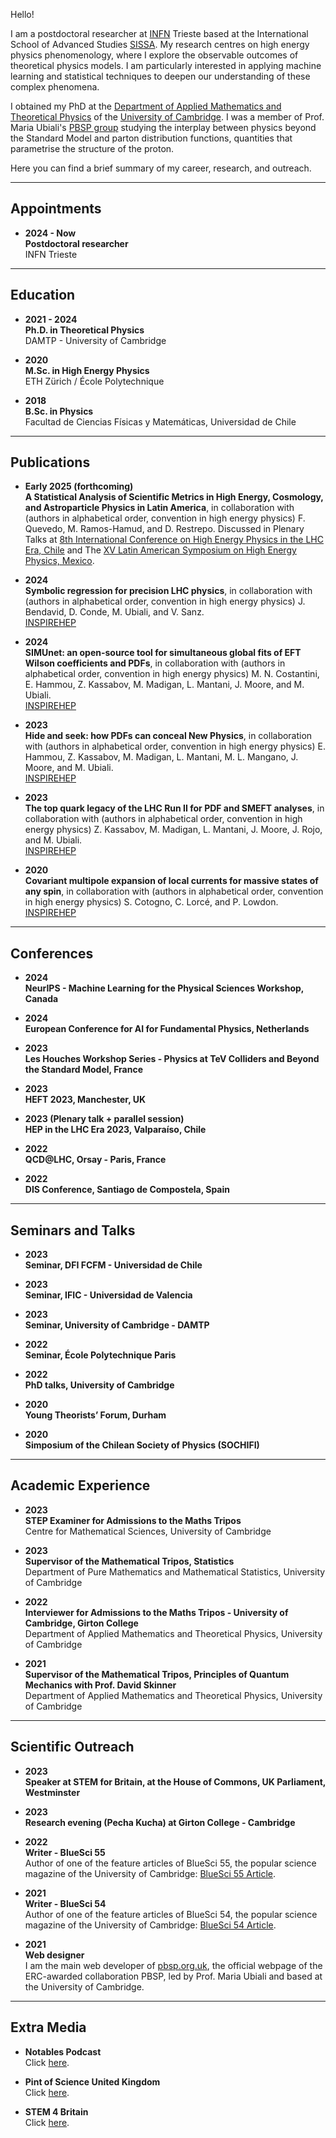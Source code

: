 Hello! 

I am a postdoctoral researcher at [INFN](https://home.infn.it/it/) Trieste based at the International School of Advanced Studies [SISSA](https://www.sissa.it/it). My research centres on high energy physics phenomenology, where I explore the observable outcomes of theoretical physics models. I am particularly interested in applying machine learning and statistical techniques to deepen our understanding of these complex phenomena.

I obtained my PhD at the [Department of Applied Mathematics and Theoretical Physics](https://www.damtp.cam.ac.uk/) of the [University of Cambridge](https://www.cam.ac.uk/). I was a member of Prof. Maria Ubiali's [PBSP group](http://pbsp.org.uk/) studying the interplay between physics beyond the Standard Model and parton distribution functions, quantities that parametrise the structure of the proton.

Here you can find a brief summary of my career, research, and outreach.

---

## Appointments

- **2024 - Now**  
  **Postdoctoral researcher**  
  INFN Trieste

---

## Education

- **2021 - 2024**  
  **Ph.D. in Theoretical Physics**  
  DAMTP - University of Cambridge

- **2020**  
  **M.Sc. in High Energy Physics**  
  ETH Zürich / École Polytechnique

- **2018**  
  **B.Sc. in Physics**  
  Facultad de Ciencias Físicas y Matemáticas, Universidad de Chile

---

## Publications

- **Early 2025 (forthcoming)**  
  **A Statistical Analysis of Scientific Metrics in High Energy, Cosmology, and Astroparticle Physics in Latin America**, in collaboration with (authors in alphabetical order, convention in high energy physics) F. Quevedo, M. Ramos-Hamud, and D. Restrepo. Discussed in Plenary Talks at [8th International Conference on High Energy Physics in the LHC Era, Chile](https://indico.global/event/8668/timetable/#20230113.detailed) and The [XV Latin American Symposium on High Energy Physics, Mexico](https://indico.nucleares.unam.mx/event/2125/). 

- **2024**  
  **Symbolic regression for precision LHC physics**, in collaboration with (authors in alphabetical order, convention in high energy physics) J. Bendavid, D. Conde, M. Ubiali, and V. Sanz.  
  [INSPIREHEP](https://inspirehep.net/literature/2858279)

- **2024**  
  **SIMUnet: an open-source tool for simultaneous global fits
of EFT Wilson coefficients and PDFs**, in collaboration with (authors in alphabetical order, convention in high energy physics) M. N. Costantini, E. Hammou, Z. Kassabov, M. Madigan, L. Mantani, J. Moore, and M. Ubiali.  
  [INSPIREHEP](https://inspirehep.net/literature/2755426)

- **2023**  
  **Hide and seek: how PDFs can conceal New Physics**, in collaboration with (authors in alphabetical order, convention in high energy physics) E. Hammou, Z. Kassabov, M. Madigan, L. Mantani, M. L. Mangano, J. Moore, and M. Ubiali.  
  [INSPIREHEP](https://inspirehep.net/literature/2678787)

- **2023**  
  **The top quark legacy of the LHC Run II for PDF and SMEFT analyses**, in collaboration with (authors in alphabetical order, convention in high energy physics) Z. Kassabov, M. Madigan, L. Mantani, J. Moore, J. Rojo, and M. Ubiali.  
  [INSPIREHEP](https://inspirehep.net/literature/2641515)

- **2020**  
  **Covariant multipole expansion of local currents for massive states of any spin**, in collaboration with (authors in alphabetical order, convention in high energy physics) S. Cotogno, C. Lorcé, and P. Lowdon.  
  [INSPIREHEP](http://inspirehep.net/record/1771524)

---

## Conferences

- **2024**  
  **NeurIPS - Machine Learning for the Physical Sciences Workshop, Canada**

- **2024**  
  **European Conference for AI for Fundamental Physics, Netherlands**

- **2023**  
  **Les Houches Workshop Series - Physics at TeV Colliders and Beyond the Standard Model, France**  

- **2023**  
  **HEFT 2023, Manchester, UK**  

- **2023 (Plenary talk + parallel session)**  
  **HEP in the LHC Era 2023, Valparaíso, Chile**  

- **2022**  
  **QCD@LHC, Orsay - Paris, France**  

- **2022**  
  **DIS Conference, Santiago de Compostela, Spain**  

---

## Seminars and Talks

- **2023**  
  **Seminar, DFI FCFM - Universidad de Chile**  

- **2023**  
  **Seminar, IFIC - Universidad de Valencia**  

- **2023**  
  **Seminar, University of Cambridge - DAMTP**  

- **2022**  
  **Seminar, École Polytechnique Paris**  

- **2022**  
  **PhD talks, University of Cambridge**  

- **2020**  
  **Young Theorists’ Forum, Durham**  

- **2020**  
  **Simposium of the Chilean Society of Physics (SOCHIFI)**  


---

## Academic Experience

- **2023**  
  **STEP Examiner for Admissions to the Maths Tripos**  
  Centre for Mathematical Sciences, University of Cambridge

- **2023**  
  **Supervisor of the Mathematical Tripos, Statistics**  
  Department of Pure Mathematics and Mathematical Statistics, University of Cambridge

- **2022**  
  **Interviewer for Admissions to the Maths Tripos - University of Cambridge, Girton College**  
  Department of Applied Mathematics and Theoretical Physics, University of Cambridge

- **2021**  
  **Supervisor of the Mathematical Tripos, Principles of Quantum Mechanics with Prof. David Skinner**  
  Department of Applied Mathematics and Theoretical Physics, University of Cambridge


---

## Scientific Outreach

- **2023**  
  **Speaker at STEM for Britain, at the House of Commons, UK Parliament, Westminster**  

- **2023**  
  **Research evening (Pecha Kucha) at Girton College - Cambridge**  

- **2022**  
  **Writer - BlueSci 55**  
  Author of one of the feature articles of BlueSci 55, the popular science magazine of the University of Cambridge: [BlueSci 55 Article](https://issuu.com/bluesci/docs/issue_55_final_1_).

- **2021**  
  **Writer - BlueSci 54**  
  Author of one of the feature articles of BlueSci 54, the popular science magazine of the University of Cambridge: [BlueSci 54 Article](https://issuu.com/bluesci/docs/bluesci_finalized_magazine_single_page_v2).

- **2021**  
  **Web designer**  
  I am the main web developer of [pbsp.org.uk](http://pbsp.org.uk), the official webpage of the ERC-awarded collaboration PBSP, led by Prof. Maria Ubiali and based at the University of Cambridge.

---

## Extra Media

- **Notables Podcast**  
  Click [here](https://www.youtube.com/watch?v=sVvGmlfNdEU).

- **Pint of Science United Kingdom**  
  Click [here](https://pintofscience.co.uk/event/uncovering-the-building-blocks-of-the-universe-1).

- **STEM 4 Britain**  
  Click [here](https://www.scienceinparliament.org.uk/wp-content/uploads/2023/04/SIP-79-1-Spring-2023.pdf).
  
